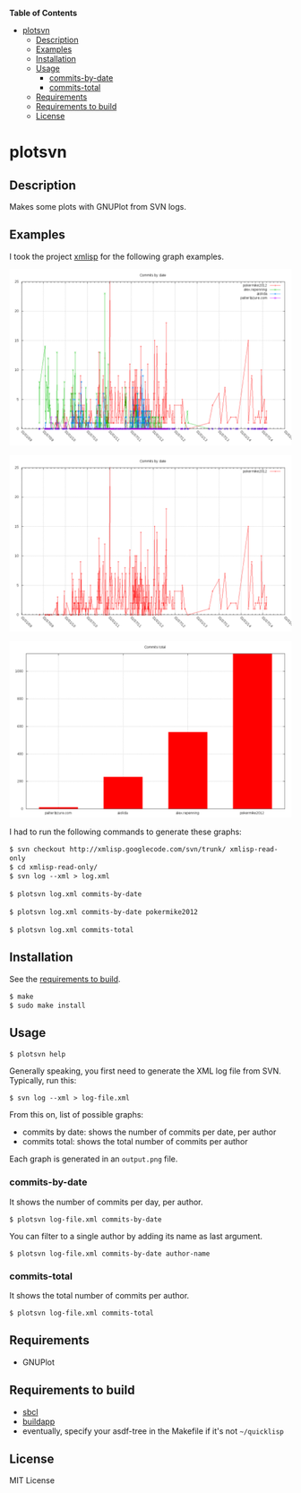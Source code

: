 <!-- START doctoc generated TOC please keep comment here to allow auto update -->
<!-- DON'T EDIT THIS SECTION, INSTEAD RE-RUN doctoc TO UPDATE -->
**Table of Contents**

- [plotsvn](#plotsvn)
  - [Description](#description)
  - [Examples](#examples)
  - [Installation](#installation)
  - [Usage](#usage)
    - [commits-by-date](#commits-by-date)
    - [commits-total](#commits-total)
  - [Requirements](#requirements)
  - [Requirements to build](#requirements-to-build)
  - [License](#license)

<!-- END doctoc generated TOC please keep comment here to allow auto update -->

<!-- doctoc: npm install -g doctoc -->

# plotsvn

## Description

Makes some plots with GNUPlot from SVN logs.

## Examples

I took the project [xmlisp](https://code.google.com/p/xmlisp) for the following graph examples.

![commits-by-date](examples/commits-by-date.png)

![commits-by-date pokermike2012](examples/commits-by-date-pokermike2012.png)

![commits-total](examples/commits-total.png)

I had to run the following commands to generate these graphs:

```
$ svn checkout http://xmlisp.googlecode.com/svn/trunk/ xmlisp-read-only
$ cd xmlisp-read-only/
$ svn log --xml > log.xml

$ plotsvn log.xml commits-by-date

$ plotsvn log.xml commits-by-date pokermike2012

$ plotsvn log.xml commits-total
```

## Installation

See the [requirements to build](#requirements-to-build).

```
$ make
$ sudo make install
```

## Usage

```
$ plotsvn help
```

Generally speaking, you first need to generate the XML log file from SVN. Typically, run this:

```
$ svn log --xml > log-file.xml
```

From this on, list of possible graphs:

- commits by date: shows the number of commits per date, per author
- commits total: shows the total number of commits per author

Each graph is generated in an `output.png` file.

### commits-by-date

It shows the number of commits per day, per author.

```
$ plotsvn log-file.xml commits-by-date
```

You can filter to a single author by adding its name as last argument.

```
$ plotsvn log-file.xml commits-by-date author-name
```

### commits-total

It shows the total number of commits per author.

```
$ plotsvn log-file.xml commits-total
```

## Requirements

- GNUPlot

## Requirements to build

- [sbcl][0]
- [buildapp][1]
- eventually, specify your asdf-tree in the Makefile if it's not `~/quicklisp`

## License

MIT License


  [0]: http://sbcl.org
  [1]: http://www.xach.com/lisp/buildapp/
